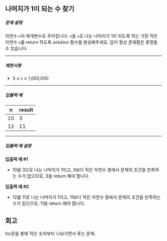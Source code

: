 ## 나머지가 1이 되는 수 찾기

##### 문제 설명

자연수 `n`이 매개변수로 주어집니다. `n`을 `x`로 나눈 나머지가 1이 되도록 하는 가장 작은 자연수 `x`를 return 하도록 solution 함수를 완성해주세요. 답이 항상 존재함은 증명될 수 있습니다.

------

##### 제한사항

- 3 ≤ `n` ≤ 1,000,000

------

##### 입출력 예

| n    | result |
| ---- | ------ |
| 10   | 3      |
| 12   | 11     |

------

##### 입출력 예 설명

**입출력 예 #1**

- 10을 3으로 나눈 나머지가 1이고, 3보다 작은 자연수 중에서 문제의 조건을 만족하는 수가 없으므로, 3을 return 해야 합니다.

**입출력 예 #2**

- 12를 11로 나눈 나머지가 1이고, 11보다 작은 자연수 중에서 문제의 조건을 만족하는 수가 없으므로, 11을 return 해야 합니다.

## 회고

for문을 통해 작은 숫자부터 나눠가면서 푸는 문제.